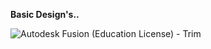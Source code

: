 ****Basic Design's..****

![Autodesk Fusion (Education License) - Trim](https://github.com/user-attachments/assets/d831e9f2-f60c-40f6-a7b6-cc715535201a)

